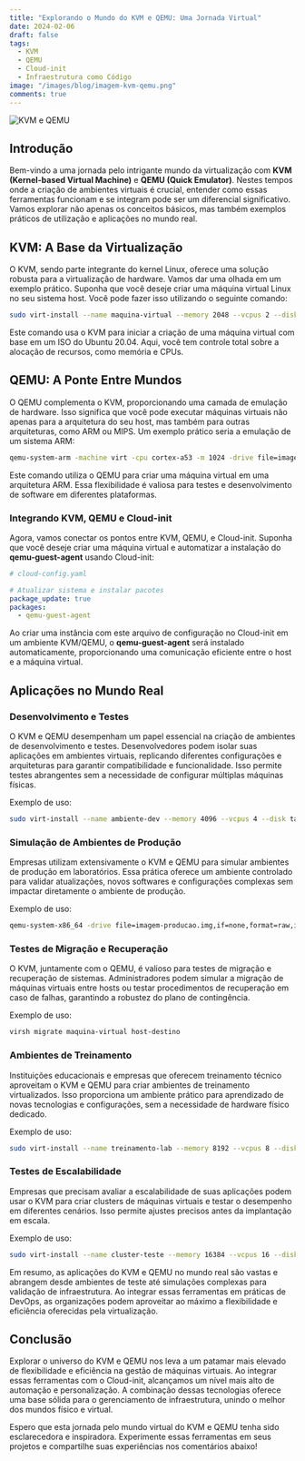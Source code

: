 ```yaml
---
title: "Explorando o Mundo do KVM e QEMU: Uma Jornada Virtual"
date: 2024-02-06
draft: false
tags:
  - KVM
  - QEMU
  - Cloud-init
  - Infraestrutura como Código
image: "/images/blog/imagem-kvm-qemu.png"
comments: true
---
```

![KVM e QEMU](/images/blog/imagem-kvm-qemu.png)

## Introdução

Bem-vindo a uma jornada pelo intrigante mundo da virtualização com **KVM (Kernel-based Virtual Machine)** e **QEMU (Quick Emulator)**. Nestes tempos onde a criação de ambientes virtuais é crucial, entender como essas ferramentas funcionam e se integram pode ser um diferencial significativo. Vamos explorar não apenas os conceitos básicos, mas também exemplos práticos de utilização e aplicações no mundo real.

## KVM: A Base da Virtualização

O KVM, sendo parte integrante do kernel Linux, oferece uma solução robusta para a virtualização de hardware. Vamos dar uma olhada em um exemplo prático. Suponha que você deseje criar uma máquina virtual Linux no seu sistema host. Você pode fazer isso utilizando o seguinte comando:

```bash
sudo virt-install --name maquina-virtual --memory 2048 --vcpus 2 --disk tamanho=10 --cdrom imagem.iso --os-type linux --os-variant ubuntu20.04
```

Este comando usa o KVM para iniciar a criação de uma máquina virtual com base em um ISO do Ubuntu 20.04. Aqui, você tem controle total sobre a alocação de recursos, como memória e CPUs.

## QEMU: A Ponte Entre Mundos

O QEMU complementa o KVM, proporcionando uma camada de emulação de hardware. Isso significa que você pode executar máquinas virtuais não apenas para a arquitetura do seu host, mas também para outras arquiteturas, como ARM ou MIPS. Um exemplo prático seria a emulação de um sistema ARM:

```bash
qemu-system-arm -machine virt -cpu cortex-a53 -m 1024 -drive file=imagem.img,if=none,format=raw,id=hd -device virtio-blk-device,drive=hd -netdev user,id=mynet0 -device virtio-net-device,netdev=mynet0
```

Este comando utiliza o QEMU para criar uma máquina virtual em uma arquitetura ARM. Essa flexibilidade é valiosa para testes e desenvolvimento de software em diferentes plataformas.

### Integrando KVM, QEMU e Cloud-init

Agora, vamos conectar os pontos entre KVM, QEMU, e Cloud-init. Suponha que você deseje criar uma máquina virtual e automatizar a instalação do **qemu-guest-agent** usando Cloud-init:

```yaml
# cloud-config.yaml

# Atualizar sistema e instalar pacotes
package_update: true
packages:
  - qemu-guest-agent
```

Ao criar uma instância com este arquivo de configuração no Cloud-init em um ambiente KVM/QEMU, o **qemu-guest-agent** será instalado automaticamente, proporcionando uma comunicação eficiente entre o host e a máquina virtual.

## Aplicações no Mundo Real

### Desenvolvimento e Testes

O KVM e QEMU desempenham um papel essencial na criação de ambientes de desenvolvimento e testes. Desenvolvedores podem isolar suas aplicações em ambientes virtuais, replicando diferentes configurações e arquiteturas para garantir compatibilidade e funcionalidade. Isso permite testes abrangentes sem a necessidade de configurar múltiplas máquinas físicas.

Exemplo de uso:

```bash
sudo virt-install --name ambiente-dev --memory 4096 --vcpus 4 --disk tamanho=20 --cdrom sistema.iso --os-type linux --os-variant ubuntu20.04
```

### Simulação de Ambientes de Produção

Empresas utilizam extensivamente o KVM e QEMU para simular ambientes de produção em laboratórios. Essa prática oferece um ambiente controlado para validar atualizações, novos softwares e configurações complexas sem impactar diretamente o ambiente de produção.

Exemplo de uso:

```bash
qemu-system-x86_64 -drive file=imagem-producao.img,if=none,format=raw,id=hd -device virtio-blk-device,drive=hd -netdev user,id=mynet0 -device virtio-net-device,netdev=mynet0
```

### Testes de Migração e Recuperação

O KVM, juntamente com o QEMU, é valioso para testes de migração e recuperação de sistemas. Administradores podem simular a migração de máquinas virtuais entre hosts ou testar procedimentos de recuperação em caso de falhas, garantindo a robustez do plano de contingência.

Exemplo de uso:

```bash
virsh migrate maquina-virtual host-destino
```

### Ambientes de Treinamento

Instituições educacionais e empresas que oferecem treinamento técnico aproveitam o KVM e QEMU para criar ambientes de treinamento virtualizados. Isso proporciona um ambiente prático para aprendizado de novas tecnologias e configurações, sem a necessidade de hardware físico dedicado.

Exemplo de uso:

```bash
sudo virt-install --name treinamento-lab --memory 8192 --vcpus 8 --disk tamanho=30 --cdrom curso.iso --os-type linux --os-variant centos8
```

### Testes de Escalabilidade

Empresas que precisam avaliar a escalabilidade de suas aplicações podem usar o KVM para criar clusters de máquinas virtuais e testar o desempenho em diferentes cenários. Isso permite ajustes precisos antes da implantação em escala.

Exemplo de uso:

```bash
sudo virt-install --name cluster-teste --memory 16384 --vcpus 16 --disk tamanho=50 --os-variant rhel8 --numatune memory=auto --cpu host-passthrough
```

Em resumo, as aplicações do KVM e QEMU no mundo real são vastas e abrangem desde ambientes de teste até simulações complexas para validação de infraestrutura. Ao integrar essas ferramentas em práticas de DevOps, as organizações podem aproveitar ao máximo a flexibilidade e eficiência oferecidas pela virtualização.

## Conclusão

Explorar o universo do KVM e QEMU nos leva a um patamar mais elevado de flexibilidade e eficiência na gestão de máquinas virtuais. Ao integrar essas ferramentas com o Cloud-init, alcançamos um nível mais alto de automação e personalização. A combinação dessas tecnologias oferece uma base sólida para o gerenciamento de infraestrutura, unindo o melhor dos mundos físico e virtual.

Espero que esta jornada pelo mundo virtual do KVM e QEMU tenha sido esclarecedora e inspiradora. Experimente essas ferramentas em seus projetos e compartilhe suas experiências nos comentários abaixo!